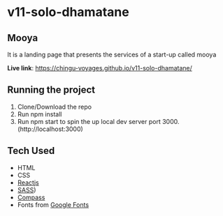 # v11-solo-dhamatane
## Mooya
It is a landing page that presents the services of a start-up called mooya

**Live link**: https://chingu-voyages.github.io/v11-solo-dhamatane/

## Running the project
1. Clone/Download the repo
2. Run npm install
3. Run npm start to spin the up local dev server port 3000.(http://localhost:3000)

## Tech Used
* HTML
* CSS
* [Reactjs](https://fr.reactjs.org/)
* [SASS](https://sass-lang.com/))
* [Compass](http://compass-style.org/)
* Fonts from [Google Fonts](https://fonts.google.com/)